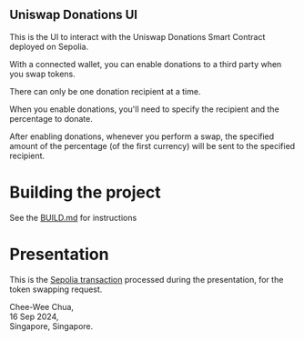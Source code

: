 ## Uniswap Donations UI 

This is the UI to interact with the Uniswap Donations Smart Contract  deployed on Sepolia.

With a connected wallet, you can enable donations to a third party when you swap tokens. 

There can only be one donation recipient at a time.

When you enable donations, you'll need to specify the recipient and the percentage to donate.

After enabling donations, whenever you perform a swap, the specified amount of the percentage (of the first currency) will be sent to the specified recipient.

# Building the project
See the [BUILD.md](./BUILD.md) for instructions

# Presentation
This is the [Sepolia transaction](https://sepolia.etherscan.io/tx/0x66f1fed75cf6e20cb0b4a4ca93f10d0cd432df0bc4af8a12785afbbd7f25c696) processed during the presentation, for the token swapping request.


Chee-Wee Chua,  
16 Sep 2024,  
Singapore, Singapore.
